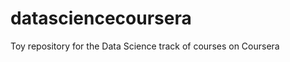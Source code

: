 datasciencecoursera
===================

Toy repository for the Data Science track of courses on Coursera
